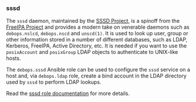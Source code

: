 ### sssd

The `sssd` daemon, maintained by the [SSSD Project](https://sssd.io/),
is a spinoff from the [FreeIPA Project](https://www.freeipa.org/) and
provides a modern take on venerable daemons such as `debops.nslcd`,
`debops.nscd` and `unscd(1)`. It is used to look up user, group or other
information stored in a number of different databases, such as LDAP,
Kerberos, FreeIPA, Active Directory, etc. It is needed if you want to
use the `posixAccount` and `posixGroup` LDAP objects to authenticate to
UNIX-like hosts.

The `debops.sssd` Ansible role can be used to configure the `sssd`
service on a host and, via `debops.ldap` role, create a bind account in
the LDAP directory used by `sssd` to perform LDAP lookups.

Read the [sssd role documentation](https://docs.debops.org/en/stable-3.0/ansible/roles/sssd/) for more details.
